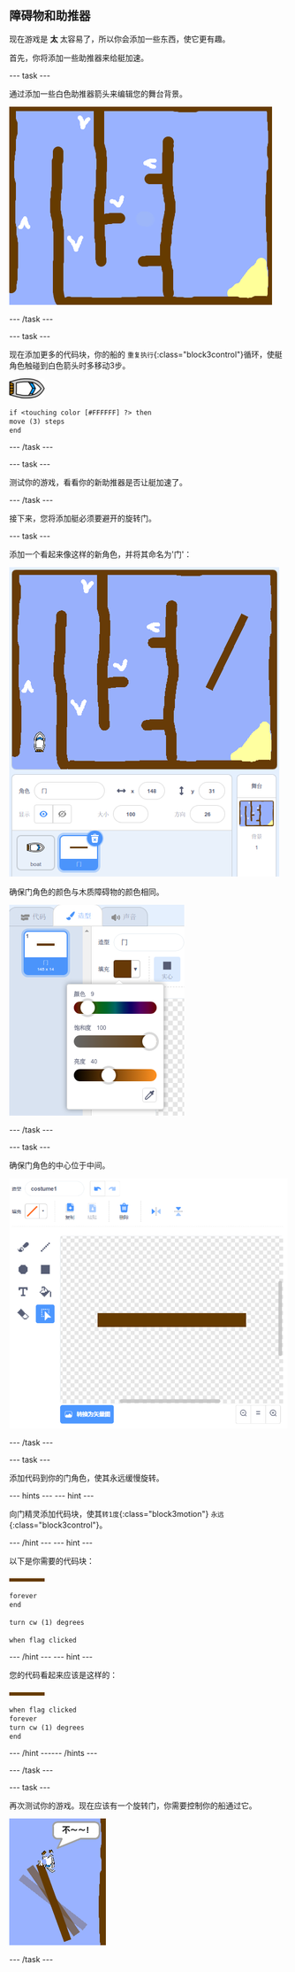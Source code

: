 ## 障碍物和助推器

现在游戏是 **太** 太容易了，所以你会添加一些东西，使它更有趣。

首先，你将添加一些助推器来给艇加速。

--- task ---

通过添加一些白色助推器箭头来编辑您的舞台背景。

![截图](images/boat-boost.png)

--- /task ---

--- task ---

现在添加更多的代码块，你的船的 `重复执行`{:class="block3control"}循环，使艇角色触碰到白色箭头时多移动3步。

![艇角色](images/boat_resize.png)

```blocks3
if <touching color [#FFFFFF] ?> then
move (3) steps
end
```

--- /task ---

--- task ---

测试你的游戏，看看你的新助推器是否让艇加速了。

--- /task ---

接下来，您将添加艇必须要避开的旋转门。

--- task ---

添加一个看起来像这样的新角色，并将其命名为'门'：

![截屏](images/boat-gate.png)

确保门角色的颜色与木质障碍物的颜色相同。

![截屏](images/brown-hsv.png)

--- /task ---

--- task ---

确保门角色的中心位于中间。

![截屏](images/boat-center.png)

--- /task ---

--- task ---

添加代码到你的门角色，使其永远缓慢旋转。

--- hints ---
 --- hint ---

向门精灵添加代码块，使其`转1度`{:class="block3motion"} `永远`{:class="block3control"}。

--- /hint --- --- hint ---

以下是你需要的代码块：

![门](images/gate.png)

```blocks3
forever
end

turn cw (1) degrees

when flag clicked
```

--- /hint --- --- hint ---

您的代码看起来应该是这样的：

![门](images/gate.png)

```blocks3
when flag clicked
forever
turn cw (1) degrees
end
```

--- /hint ------ /hints ---

--- /task ---

--- task ---

再次测试你的游戏。现在应该有一个旋转门，你需要控制你的船通过它。

![截屏](images/boat-gate-test.png)

--- /task ---